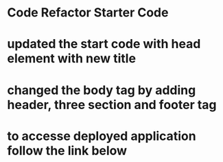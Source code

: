 # Code Refactor Starter Code
# updated the start code with head element with new title 
# changed the body tag by adding header, three section and footer tag
# to accesse deployed application follow the link below 
